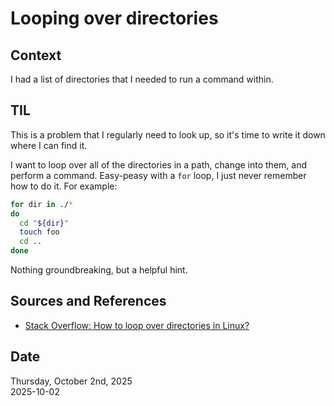 # Looping over directories

## Context
I had a list of directories that I needed to run a command within. 

## TIL
This is a problem that I regularly need to look up, so it's time to write it down where I can find it. 

I want to loop over all of the directories in a path, change into them, and perform a command. Easy-peasy with a `for` loop, I just never remember how to do it. For example:

```bash
for dir in ./*
do
  cd "${dir}"
  touch foo
  cd ..
done
```

Nothing groundbreaking, but a helpful hint.


## Sources and References
* [Stack Overflow: How to loop over directories in Linux?](https://stackoverflow.com/questions/2107945/how-to-loop-over-directories-in-linux)


## Date
Thursday, October  2nd, 2025  
2025-10-02  
